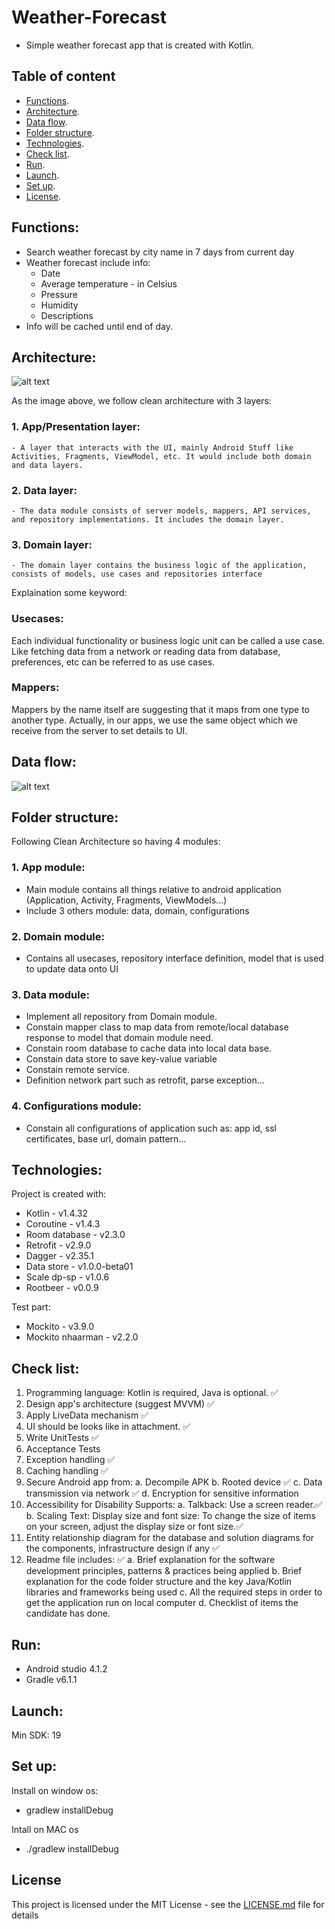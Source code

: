 # Weather-Forecast

- Simple weather forecast app that is created with Kotlin.

## Table of content
* [Functions](#functions).    
* [Architecture](#architecture).     
* [Data flow](#data-flow).    
* [Folder structure](#folder-structure).    
* [Technologies](#technologies).    
* [Check list](#check-list).    
* [Run](#run).     
* [Launch](#launch).     
* [Set up](#set-up).    
* [License](#license).     

## Functions:
- Search weather forecast by city name in 7 days from current day
- Weather forecast include info:
    - Date
    - Average temperature - in Celsius
    - Pressure
    - Humidity
    - Descriptions
- Info will be cached until end of day.

## Architecture:
![alt text](https://miro.medium.com/max/1834/1*q2AL8a9a1ZN6m5OxgLJMvg.png)

As the image above, we follow clean architecture with 3 layers:  
### 1. App/Presentation layer:  
    - A layer that interacts with the UI, mainly Android Stuff like Activities, Fragments, ViewModel, etc. It would include both domain and data layers.  
   ### 2. Data layer:    
    - The data module consists of server models, mappers, API services, and repository implementations. It includes the domain layer.
   ### 3. Domain layer:    
    - The domain layer contains the business logic of the application, consists of models, use cases and repositories interface
  
  Explaination some keyword:  
  ### Usecases:  
Each individual functionality or business logic unit can be called a use case. Like fetching data from a network or reading data from database, preferences, etc can be referred to as use cases.
### Mappers:  
Mappers by the name itself are suggesting that it maps from one type to another type. Actually, in our apps, we use the same object which we receive from the server to set details to UI.

    
## Data flow:
![alt text](https://miro.medium.com/max/3118/1*LldbQQRy3_ujZHbUU7X64Q.png)

## Folder structure:
Following Clean Architecture so having 4 modules:
### 1. App module:  
- Main module contains all things relative to android application (Application, Activity, Fragments, ViewModels...)
- Include 3 others module: data, domain, configurations
### 2. Domain module:  
- Contains all usecases, repository interface definition, model that is used to update data onto UI
### 3. Data module:  
- Implement all repository from Domain module.
- Constain mapper class to map data from remote/local database response to model that domain module need.
- Constain room database to cache data into local data base.
- Constain data store to save key-value variable
- Constain remote service.
- Definition network part such as retrofit, parse exception...
### 4. Configurations module:  
- Constain all configurations of application such as: app id, ssl certificates, base url, domain pattern...

## Technologies:
Project is created with:
* Kotlin - v1.4.32
* Coroutine - v1.4.3
* Room database - v2.3.0
* Retrofit - v2.9.0
* Dagger - v2.35.1
* Data store - v1.0.0-beta01
* Scale dp-sp - v1.0.6
* Rootbeer - v0.0.9

Test part:
* Mockito - v3.9.0
* Mockito nhaarman - v2.2.0

## Check list:
1. Programming language: Kotlin is required, Java is optional. ✅
2. Design app's architecture (suggest MVVM) ✅
3. Apply LiveData mechanism ✅
4. UI should be looks like in attachment. ✅
5. Write UnitTests ✅
6. Acceptance Tests
7. Exception handling ✅
8. Caching handling ✅
9. Secure Android app from:
a. Decompile APK
b. Rooted device ✅
c. Data transmission via network ✅
d. Encryption for sensitive information
10. Accessibility for Disability Supports:
a. Talkback: Use a screen reader.✅
b. Scaling Text: Display size and font size: To change the size of items on your screen, adjust the display size or font size.✅
11. Entity relationship diagram for the database and solution diagrams for the components, infrastructure design if any ✅
12. Readme file includes: ✅
a. Brief explanation for the software development principles, patterns & practices being applied
b. Brief explanation for the code folder structure and the key Java/Kotlin libraries and frameworks being used
c. All the required steps in order to get the application run on local computer
d. Checklist of items the candidate has done.

## Run:
* Android studio 4.1.2
* Gradle v6.1.1

## Launch:
Min SDK: 19

## Set up:
Install on window os:
* gradlew installDebug

Intall on MAC os
* ./gradlew installDebug


## License

This project is licensed under the MIT License - see the [LICENSE.md](LICENSE.md) file for details

